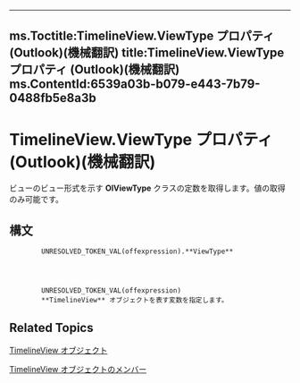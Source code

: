 

---
ms.Toctitle:TimelineView.ViewType プロパティ (Outlook)(機械翻訳)
title:TimelineView.ViewType プロパティ (Outlook)(機械翻訳)
ms.ContentId:6539a03b-b079-e443-7b79-0488fb5e8a3b
---
# TimelineView.ViewType プロパティ (Outlook)(機械翻訳)




ビューのビュー形式を示す **OlViewType** クラスの定数を取得します。値の取得のみ可能です。

## 構文

            UNRESOLVED_TOKEN_VAL(offexpression).**ViewType**




            UNRESOLVED_TOKEN_VAL(offexpression)
            **TimelineView** オブジェクトを表す変数を指定します。



## Related Topics

[TimelineView オブジェクト](fb14c1a1-f542-fa1e-f30f-c5ee3d2f0206.md)

[TimelineView オブジェクトのメンバー](fa134129-519f-6f08-dc53-5e72085f9cc0.md)





